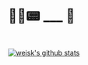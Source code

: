 #
#
# 🤹‍♀️📟 ___ 📡
#


[![weisk's github stats](https://github-readme-stats.vercel.app/api?username=weisk)](https://github.com/weisk/github-readme-stats)
